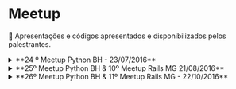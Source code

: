 # Meetup
:loudspeaker: Apresentações e códigos apresentados e disponibilizados pelos palestrantes.

<details>
<summary>**24 º Meetup Python BH - 23/07/2016**</summary>

Local: Guaja casa

**Palestras:**

[Não escale servidores, escale código!](http://slides.com/ervilis/nao-escale-servidores-escale-codigo#/)

[Introdução ao Python](https://speakerdeck.com/cassiobotaro/introducao-ao-python)

**Lightning talks**

[Python Sudeste](http://pythonsudeste.org/)

[Vim-Bootstrap](http://vim-bootstrap.com/)

[Vimbook](https://github.com/cassiobotaro/vimbook)

[exporters](https://github.com/scrapinghub/exporters)

**Outros**

[uvloop](https://github.com/MagicStack/uvloop)

</details>

<details>
<summary>**25º Meetup Python BH & 10º Meetup Rails MG  21/08/2016**</summary>

Local: Outbound Market

**Palestras:**

[Relato das minhas experiências com Mapa mental.]()

[Introdução ao Phoenix framework](http://slides.com/arthurbragaalfredo/introducao-ao-phoenix-framework#/)

[Usando GIT LFS (Large File Storage)](http://slides.com/jeanoliveirarodrigues/git-lfs#/)

[React.js para pensar além do Ruby](http://www.slideshare.net/adimircolen/react-para-pensar-alm-do-ruby)

**Lightning talks**

[Python Sudeste](http://pythonsudeste.org/)

[Vim-Bootstrap](http://vim-bootstrap.com/)

[Vimbook](https://github.com/cassiobotaro/vimbook)

Oportunidade para freelancer django - lucararruda @ gmail

![Alda Rocha](https://github.com/pythonmg/meetup/blob/master/images/alda_rocha.png "Alda Rocha")

[SPED Auditor](http://spedauditor.com.br)

[Python Challenge](https://cassiobotaro.github.io/armadilha-de-nomes-em-variaveis-de-funcoes.html#armadilha-de-nomes-em-variaveis-de-funcoes)

Tem startup em BH? - pedalmeilda @ gmail

</details>

<details>
<summary>**26º Meetup Python BH & 11º Meetup Rails MG - 22/10/2016**</summary>

Local: Sede App Prova

**Palestras:**

[Dicas de Carreira para Desenvolvedores de Software](http://slides.com/andrealmar/dicas-carreira#/)

[Programando Robôs de Negociação para Forex](https://www.dropbox.com/s/rhj3c8b3za3yr7j/Desenvolvendo%20Bots%20para%20Forex.ppsx?dl=0)

[Tutorial Phoenix](https://speakerdeck.com/arthurbragaa/tutorial-phoenix-framework-v2)

**Lightning talks**

[Vim-Bootstrap](http://vim-bootstrap.com/)

[APP Prova](http://appprova.com.br/)

[Trailblazer](https://github.com/trailblazer/trailblazer)

[XSloc](http://www.xsloc.com/)

[Dojo Minas](https://slides.com/andrealmar/dojominas)

[Python Brasil 2016](http://slides.com/ervilis/deck-3)


</details>

